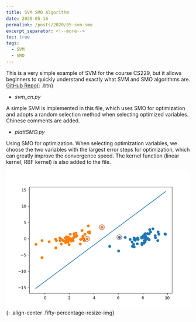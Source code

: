 ```yaml
---
title: SVM SMO Algorithm
date: 2020-05-16
permalink: /posts/2020/05-svm-smo
excerpt_separator: <!--more-->
toc: true
tags:
  - SVM
  - SMO
---
```


This is a very simple example of SVM for the course CS229, but it allows beginners to quickly understand exactly what SVM and SMO algorithms are. [GitHub Repo](https://github.com/GlowingHorse/SVM-SMO-CS229){: .btn}

<!--more-->

* *svm_cn.py*

A simple SVM is implemented in this file, which uses SMO for optimization and adopts a random selection method when selecting optimized variables. Chinese comments are added.
* *plattSMO.py*

Using SMO for optimization. When selecting optimization variables, we choose the two variables with the largest error steps for optimization, which can greatly improve the convergence speed. The kernel function (linear kernel, RBF kernel) is also added to the file.

![](/images/post/svm-smo/svm_result.png){: .align-center .fifty-percentage-resize-img}